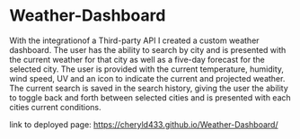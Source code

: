 # Weather-Dashboard

With the integrationof a Third-party API I created a custom weather dashboard. The user has the ability to search by city and is presented with the current weather for that city as well as a five-day forecast for the selected city. The user is provided with the current temperature, humidity, wind speed, UV and an icon to indicate the current and projected weather. The current search is saved in the search history, giving the user the ability to  toggle back and forth between selected cities and is presented with each cities current conditions.

link to deployed page: https://cheryld433.github.io/Weather-Dashboard/
